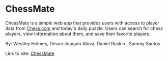 # ChessMate

ChessMate is a simple web app that provides users with access to player data from [Chess.com](https://www.chess.com) and today's daily puzzle. Users can search for chess players, view information about them, and save their favorite players.

By: Westley Holmes, Devan Joaquin Abiva, Daniel Ruskin , Sammy Santos

Link to site: [ChessMate](https://chessmate-b047f.web.app/)